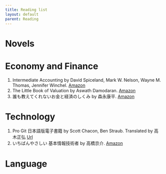 ```yaml
---
title: Reading list
layout: default
parent: Reading
---
```


# Novels

# Economy and Finance
1. Intermediate Accounting by David Spiceland, Mark W. Nelson, Wayne M. Thomas, Jennifer Winchel. [Amazon](https://www.amazon.co.jp/-/en/David-Spiceland/dp/126438744X)
2. The Little Book of Valuation by Aswath Damodaran. [Amazon](www.amazon.com/dp/1118004779)
3. 誰も教えてくれないお金と経済のしくみ by 森永康平. [Amazon](www.amazon.co.jp/dp/4866672846)

# Technology
1. Pro Git 日本語版電子書籍 by Scott Chacon, Ben Straub. Translated by 高木正弘 [Url](https://progit-ja.github.io/)
2. いちばんやさしい 基本情報技術者 by 高橋京介. [Amazon](www.amazon.co.jp/dp/4815624267)

# Language